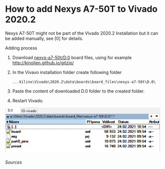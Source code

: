 # How to add Nexys A7-50T to Vivado 2020.2

Nexys A7-50T might not be part of the Vivado 2020.2 Installation but it can be added manually, see [0] for details.

Adding process

1. Download [nexys-a7-50t/D.0](https://github.com/Digilent/vivado-boards/tree/master/new/board_files/nexys-a7-50t/D.0) board files, using for example http://kinolien.github.io/gitzip/

2. In the Vivavo installation folder create following folder

   ```
   ...Xilinx\Vivado\2020.2\data\boards\board_files\nexys-a7-50t\D.0\
   ```

3. Paste the content of downloaded D.0 folder to the created folder.

4. Restart Vivado.

![](board.png)



###### Sources

[1]: https://forums.xilinx.com/t5/Vivado-Debug-and-Power/help-find-board-files-for-Nexys-a7-in-Vivado/td-p/1166486

